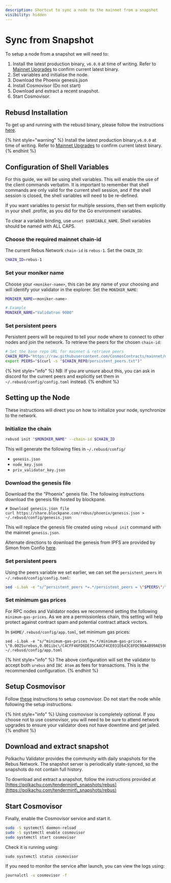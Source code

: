 ```yaml
---
description: Shortcut to sync a node to the mainnet from a snapshot
visibility: hidden
---
```


# Sync from Snapshot

To setup a node from a snapshot we will need to:

1. Install the latest production binary, `v6.0.0` at time of writing. Refer to [Mainnet Upgrades](mainnet-upgrades.md) to confirm current latest binary.
2. Set variables and initialise the node.
3. Download the Phoenix genesis.json
4. Install Cosmovisor (Do not start)
5. Download and extract a recent snapshot.
6. Start Cosmovisor.

## Rebusd Installation

To get up and running with the rebusd binary, please follow the instructions [here](getting-setup.md).

{% hint style="warning" %}
Install the latest production binary,`v6.0.0` at time of writing. Refer to [Mainnet Upgrades](mainnet-upgrades.md) to confirm current latest binary.
{% endhint %}

## Configuration of Shell Variables

For this guide, we will be using shell variables. This will enable the use of the client commands verbatim. It is important to remember that shell commands are only valid for the current shell session, and if the shell session is closed, the shell variables will need to be re-defined.

If you want variables to persist for multiple sessions, then set them explicitly in your shell .profile, as you did for the Go environment variables.

To clear a variable binding, use `unset $VARIABLE_NAME`. Shell variables should be named with ALL CAPS.

### Choose the required mainnet chain-id

The current Rebus Network `chain-id` is `rebus-1`. Set the `CHAIN_ID`:

```bash
CHAIN_ID=rebus-1
```

### Set your moniker name

Choose your `<moniker-name>`, this can be any name of your choosing and will identify your validator in the explorer. Set the `MONIKER_NAME`:

```bash
MONIKER_NAME=<moniker-name>

# Example
MONIKER_NAME="Validatron 9000"
```

### **Set persistent peers**

Persistent peers will be required to tell your node where to connect to other nodes and join the network. To retrieve the peers for the chosen `chain-id`:

```bash
# Set the base repo URL for mainnet & retrieve peers
CHAIN_REPO="https://raw.githubusercontent.com/CosmosContracts/mainnet/main/$CHAIN_ID" && \
export PEERS="$(curl -s "$CHAIN_REPO/persistent_peers.txt")"
```

{% hint style="info" %}
NB: If you are unsure about this, you can ask in discord for the current peers and explicitly set them in `~/.rebusd/config/config.toml` instead.
{% endhint %}

## Setting up the Node

These instructions will direct you on how to initialize your node, synchronize to the network.

### **Initialize the chain**

```bash
rebusd init "$MONIKER_NAME" --chain-id $CHAIN_ID
```

This will generate the following files in `~/.rebusd/config/`

* `genesis.json`
* `node_key.json`
* `priv_validator_key.json`

### Download the genesis file

Download the the "Phoenix" geneis file. The following instructions download the genesis file hosted by blockpane.&#x20;

```
# Download genesis.json file
curl https://share.blockpane.com/rebus/phoenix/genesis.json > ~/.rebusd/config/genesis.json
```

This will replace the genesis file created using `rebusd init` command with the mainnet `genesis.json`.&#x20;

Alternate directions to download the genesis from IPFS are provided by Simon from Confio [here](https://gist.github.com/webmaster128/af65a1d499bf246e08dac99d445dd26a).

### **Set persistent peers**

Using the peers variable we set earlier, we can set the `persistent_peers` in `~/.rebusd/config/config.toml`:

```bash
sed -i.bak -e "s/^persistent_peers *=.*/persistent_peers = \"$PEERS\"/" ~/.rebusd/config/config.toml
```

### Set minimum gas prices

For RPC nodes and Validator nodes we recommend setting the following `minimum-gas-prices`. As we are a permissionless chain, this setting will help protect against contract spam and potential contract attack vectors.

In `$HOME/.rebusd/config/app.toml`, set minimum gas prices:

```
sed -i.bak -e "s/^minimum-gas-prices *=.*/minimum-gas-prices = \"0.0025urebus,0.001ibc\/C4CFF46FD6DE35CA4CF4CE031E643C8FDC9BA4B99AE598E9B0ED98FE3A2319F9\"/" ~/.rebusd/config/app.toml
```

{% hint style="info" %}
The above configuration will set the validator to accept both `urebus` and `IBC Atom` as fees for transactions. This is the recommended configuration.
{% endhint %}

## Setup Cosmovisor

Follow [these](setting-up-cosmovisor.md) instructions to setup cosmovisor. Do not start the node while following the setup instructions.

{% hint style="info" %}
Using cosmovisor is completely optional. If you choose not to use cosmovisor, you will need to be sure to attend network upgrades to ensure your validator does not have downtime and get jailed.
{% endhint %}

## Download and extract snapshot

Polkachu Validator provides the community with daily snapshots for the Rebus Network. The snapshot server is periodically state-synced, so the snapshots do not contain full history.

To download and extract a snapshot, follow the instructions provided at  [https://polkachu.com/tendermint\_snapshots/rebus](https://polkachu.com/tendermint\_snapshots/rebus)

## Start Cosmovisor

Finally, enable the Cosmovisor service and start it.

```bash
sudo -S systemctl daemon-reload
sudo -S systemctl enable cosmovisor
sudo systemctl start cosmovisor
```

Check it is running using:

```
sudo systemctl status cosmovisor
```

If you need to monitor the service after launch, you can view the logs using:

```bash
journalctl -u cosmovisor -f
```
